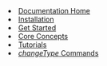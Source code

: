 <li><a href="/documentation/index.html"><span>Documentation Home</span></a></li>
<li><a href="/documentation/installation/index.html"><span>Installation</span></a></li>
<li><a href="/get_started/index.html"><span>Get Started</span></a></li>
<li><a href="/documentation/core-concepts/index.html"><span>Core Concepts</span></a></li>
<li><a href="/documentation/tutorials/index.html"><span>Tutorials</span></a></li>
<li><a href="/documentation/changes/index.html"><span><i>changeType</i> Commands</span></a></li>

